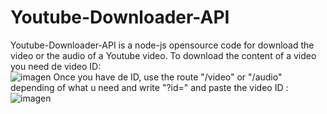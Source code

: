 # Youtube-Downloader-API

Youtube-Downloader-API is a node-js opensource code for download the video or the audio of a Youtube video.
To download the content of a video you need de video ID:
<br>
![imagen](https://github.com/VictorMerino2002/Youtube-Downloader/assets/148786108/397424b5-93d9-422f-b129-267144fd31b7)
Once you have de ID, use the route "/video" or "/audio" depending of what u need and write "?id=" and paste the video ID :
<br>
![imagen](https://github.com/VictorMerino2002/Youtube-Downloader/assets/148786108/999f1ab2-2a47-4820-bd4c-9542f87a06da)
